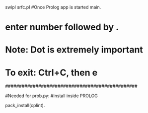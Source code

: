 swipl srfc.pl
#Once Prolog app is started
main.
# enter number followed by .
# Note: Dot is extremely important
# To exit: Ctrl+C, then e

################################################

#Needed for prob.py:
#Install inside PROLOG

pack_install(cplint).
